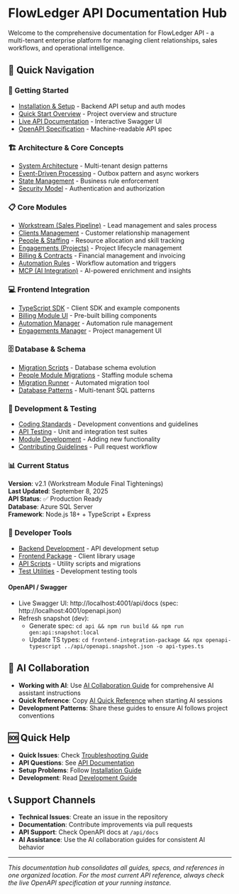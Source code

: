 # FlowLedger API Documentation Hub

Welcome to the comprehensive documentation for FlowLedger API - a multi-tenant enterprise platform for managing client relationships, sales workflows, and operational intelligence.

## 📖 Quick Navigation

### 🚀 Getting Started
- [Installation & Setup](../api/README.md) - Backend API setup and auth modes
- [Quick Start Overview](../README.md) - Project overview and structure
- [Live API Documentation](http://localhost:4001/api/docs) - Interactive Swagger UI
- [OpenAPI Specification](http://localhost:4001/openapi.json) - Machine-readable API spec

### 🏗️ Architecture & Core Concepts
- [System Architecture](architecture/overview.md) - Multi-tenant design patterns
- [Event-Driven Processing](architecture/events.md) - Outbox pattern and async workers
- [State Management](architecture/state-machines.md) - Business rule enforcement
- [Security Model](architecture/security.md) - Authentication and authorization

### 📋 Core Modules
- [Workstream (Sales Pipeline)](modules/workstream.md) - Lead management and sales process
- [Clients Management](modules/clients.md) - Customer relationship management
- [People & Staffing](modules/people.md) - Resource allocation and skill tracking
- [Engagements (Projects)](modules/engagements.md) - Project lifecycle management
- [Billing & Contracts](modules/billing.md) - Financial management and invoicing
- [Automation Rules](modules/automation.md) - Workflow automation and triggers
- [MCP (AI Integration)](modules/mcp.md) - AI-powered enrichment and insights

### 💻 Frontend Integration
- [TypeScript SDK](frontend/README.md) - Client SDK and example components
- [Billing Module UI](../frontend-integration-package/BILLING_MODULE_GUIDE.md) - Pre-built billing components
- [Automation Manager](../frontend-integration-package/AUTOMATION_MODULE_GUIDE.md) - Automation rule management
- [Engagements Manager](../frontend-integration-package/EngagementsManager.tsx) - Project management UI

### 🗄️ Database & Schema
- [Migration Scripts](../api/scripts/) - Database schema evolution
- [People Module Migrations](../api/scripts/migrations/) - Staffing module schema
- [Migration Runner](../api/scripts/run-people-migrations.js) - Automated migration tool
- [Database Patterns](development/database-patterns.md) - Multi-tenant SQL patterns

### 🧪 Development & Testing
- [Coding Standards](WRITING_GUIDE.md) - Development conventions and guidelines
- [API Testing](../api/test/) - Unit and integration test suites
- [Module Development](development/new-modules.md) - Adding new functionality
- [Contributing Guidelines](development/contributing.md) - Pull request workflow

### 📊 Current Status
**Version**: v2.1 (Workstream Module Final Tightenings)  
**Last Updated**: September 8, 2025  
**API Status**: ✅ Production Ready  
**Database**: Azure SQL Server  
**Framework**: Node.js 18+ + TypeScript + Express

### 🔧 Developer Tools
- [Backend Development](../api/README.md) - API development setup
- [Frontend Package](../frontend-integration-package/README.md) - Client library usage
- [API Scripts](../api/scripts/) - Utility scripts and migrations
- [Test Utilities](../archive/test-scripts/) - Development testing tools

#### OpenAPI / Swagger
- Live Swagger UI: http://localhost:4001/api/docs (spec: http://localhost:4001/openapi.json)
- Refresh snapshot (dev):
  - Generate spec: `cd api && npm run build && npm run gen:api:snapshot:local`
  - Update TS types: `cd frontend-integration-package && npx openapi-typescript ../api/openapi.snapshot.json -o api-types.ts`

## 🤖 AI Collaboration

- **Working with AI**: Use [AI Collaboration Guide](../AI_COLLABORATION_GUIDE.md) for comprehensive AI assistant instructions
- **Quick Reference**: Copy [AI Quick Reference](../AI_QUICK_REFERENCE.md) when starting AI sessions
- **Development Patterns**: Share these guides to ensure AI follows project conventions

## 🆘 Quick Help

- **Quick Issues**: Check [Troubleshooting Guide](troubleshooting/common-issues.md)
- **API Questions**: See [API Documentation](api/overview.md)
- **Setup Problems**: Follow [Installation Guide](../api/README.md)
- **Development**: Read [Development Guide](development/guide.md)

## 📞 Support Channels

- **Technical Issues**: Create an issue in the repository
- **Documentation**: Contribute improvements via pull requests
- **API Support**: Check OpenAPI docs at `/api/docs`
- **AI Assistance**: Use the AI collaboration guides for consistent AI behavior

---

*This documentation hub consolidates all guides, specs, and references in one organized location. For the most current API reference, always check the live OpenAPI specification at your running instance.*
